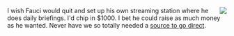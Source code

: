 <img src="http://scripting.com/images/2020/01/16/rodneyDangerfield.png" border="0" align="right">I wish Fauci would quit and set up his own streaming station where he does daily briefings. I'd chip in $1000. I bet he could raise as much money as he wanted. Never have we so totally needed a <a href="http://scripting.com/2015/10/12/itsStillSourcesGoDirect.html">source to go direct</a>.
